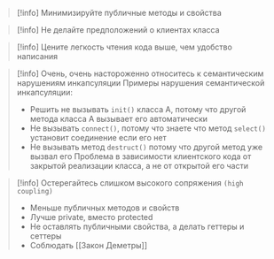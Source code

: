>[!info] Минимизируйте публичные методы и свойства

>[!info] Не делайте предположений о клиентах класса

>[!info] Цените легкость чтения кода выше, чем удобство написания

>[!info] Очень, очень настороженно относитесь к семантическим нарушениям инкапсуляции
>Примеры нарушения семантической инкапсуляции:
>* Решить не вызывать `init()` класса А, потому что другой метода класса А вызывает его автоматически
>* Не вызывать `connect()`, потому что знаете что метод `select()` установит соединение если его нет
>* Не вызывать метод `destruct()` потому что другой метод уже вызвал его
>Проблема в зависимости клиентского кода от закрытой реализации класса, а не от открытой его части

>[!info] Остерегайтесь слишком высокого сопряжения `(high coupling)`
>* Меньше публичных методов и свойств
>* Лучше private, вместо protected
>* Не оставлять публичными свойства, а делать геттеры и сеттеры
>* Соблюдать [[Закон Деметры]]
